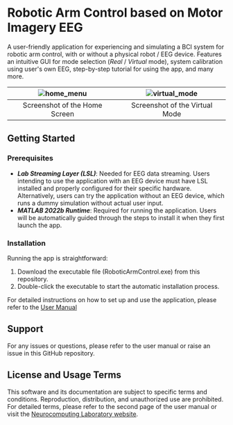 # Robotic Arm Control based on Motor Imagery EEG
A user-friendly application for experiencing and simulating a BCI system for robotic arm control, with or without a physical robot / EEG device. 
Features an intuitive GUI for mode selection (_Real_ / _Virtual_ mode), system calibration using user's own EEG, step-by-step tutorial for using the app, and many more.

|![home_menu](https://github.com/KU-BCI-Robot/BCIprogram/assets/57985020/c3ad9991-38cd-423b-ae0d-5f1368eb4635)|![virtual_mode](https://github.com/KU-BCI-Robot/BCIprogram/assets/57985020/8f50098e-0243-4ccf-a5f0-5041b42f4b10)|
|:---------------------------------------------------------------------------------------------------------------:|:---------------------------------------------------------------------------------------------------------------:|
| Screenshot of the Home Screen                                                                                   | Screenshot of the  Virtual Mode                                                                                 |

## Getting Started

### Prerequisites

- **_Lab Streaming Layer (LSL)_**: Needed for EEG data streaming. Users intending to use the application with an EEG device must have LSL installed and properly configured for their specific hardware. Alternatively, users can try the application without an EEG device, which runs a dummy simulation without actual user input.
- **_MATLAB 2022b Runtime_**: Required for running the application. Users will be automatically guided through the steps to install it when they first launch the app. 

### Installation

Running the app is straightforward:

1. Download the executable file (RoboticArmControl.exe) from this repository.
2. Double-click the executable to start the automatic installation process.

For detailed instructions on how to set up and use the application, please refer to the [User Manual](https://github.com/KU-BCI-Robot/BCIprogram/blob/main/UserManual_RoboticArmControl.pdf)

## Support

For any issues or questions, please refer to the user manual or raise an issue in this GitHub repository.

## License and Usage Terms
This software and its documentation are subject to specific terms and conditions. Reproduction, distribution, and unauthorized use are prohibited. For detailed terms, please refer to the second page of the user manual or visit the [Neurocomputing Laboratory website](https://neurocomputinglab.wixsite.com/neulab).
